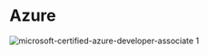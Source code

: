 # Azure


![microsoft-certified-azure-developer-associate 1](https://user-images.githubusercontent.com/73629052/197005945-16b46157-2743-4fd8-95d6-55240ed2dcd7.png)
